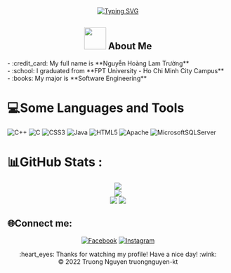 <!--
**truongnguyen-kt/truongnguyen-kt** is a ✨ _special_ ✨ repository because its `README.md` (this file) appears on your GitHub profile.
-->

<div align="center">
  <a href="https://git.io/typing-svg"><img src="https://readme-typing-svg.herokuapp.com?font=Ink+Free&weight=600&size=50&pause=1000&color=3523F7&center=true&vCenter=true&height=60&width=600&lines=Hello!++I'm+Lam+Truong.;Welcome+to+my+Profile!" alt="Typing SVG" /></a>
  
## <img src="https://raw.githubusercontent.com/nixin72/nixin72/master/wave.gif" width="50px" height="50px"></img> About Me
</div>
- :credit_card: My full name is **Nguyễn Hoàng Lam Trường**
<br>
- :school: I graduated from **FPT University - Ho Chi Minh City Campus**
<br>
- :books: My major is **Software Engineering**


# 💻Some Languages and Tools
![C++](https://img.shields.io/badge/c++-%2300599C.svg?style=for-the-badge&logo=c%2B%2B&logoColor=white) 
![C](https://img.shields.io/badge/c-%2300599C.svg?style=for-the-badge&logo=c&logoColor=white) 
![CSS3](https://img.shields.io/badge/css3-%231572B6.svg?style=for-the-badge&logo=css3&logoColor=white) 
![Java](https://img.shields.io/badge/java-%23ED8B00.svg?style=for-the-badge&logo=java&logoColor=white) 
![HTML5](https://img.shields.io/badge/html5-%23E34F26.svg?style=for-the-badge&logo=html5&logoColor=white) 
![Apache](https://img.shields.io/badge/apache-%23D42029.svg?style=for-the-badge&logo=apache&logoColor=white) 
![MicrosoftSQLServer](https://img.shields.io/badge/Microsoft%20SQL%20Sever-CC2927?style=for-the-badge&logo=microsoft%20sql%20server&logoColor=white)
# 📊GitHub Stats :
<div align="center">

![](https://github-readme-stats.vercel.app/api?username=truongnguyen-kt&theme=vue&hide_border=false&include_all_commits=false&count_private=true)<br/>
![](https://github-readme-streak-stats.herokuapp.com/?user=truongnguyen-kt&theme=vue&hide_border=false)<br/>
![](https://github-readme-stats.vercel.app/api/top-langs/?username=truongnguyen-kt&theme=vue&hide_border=false&include_all_commits=false&count_private=true&layout=compact)
[![](https://visitcount.itsvg.in/api?id=truongnguyen-kt&icon=5&color=12)](https://visitcount.itsvg.in)

</div>

## 🌐Connect me:
<div align="center">

[![Facebook](https://img.shields.io/badge/Facebook-%231877F2.svg?logo=Facebook&logoColor=white)](https://facebook.com/ngtruong166) 
[![Instagram](https://img.shields.io/badge/Instagram-%23E4405F.svg?logo=Instagram&logoColor=white)](https://instagram.com/lam_truong06/)
</div>
<div align="center">
  :heart_eyes: Thanks for watching my profile! Have a nice day! :wink: <br/>
  &copy; 2022 Truong Nguyen truongnguyen-kt
</div>
